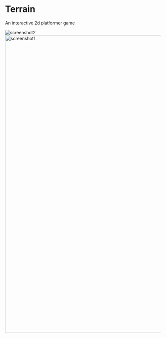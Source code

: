 # Terrain
An interactive 2d platformer game

![screenshot2](https://github.com/user-attachments/assets/98816e60-a0a0-4a22-9613-762189e044a5)
<img width="960" alt="screenshot1" src="https://github.com/user-attachments/assets/50179ecb-1b7e-4767-8d81-4cfd28e8f662">
